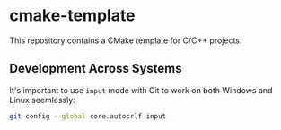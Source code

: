 # cmake-template

This repository contains a CMake template for C/C++ projects.

## Development Across Systems

It's important to use `input` mode with Git to work on both Windows and Linux seemlessly:

```bash
git config --global core.autocrlf input
```

